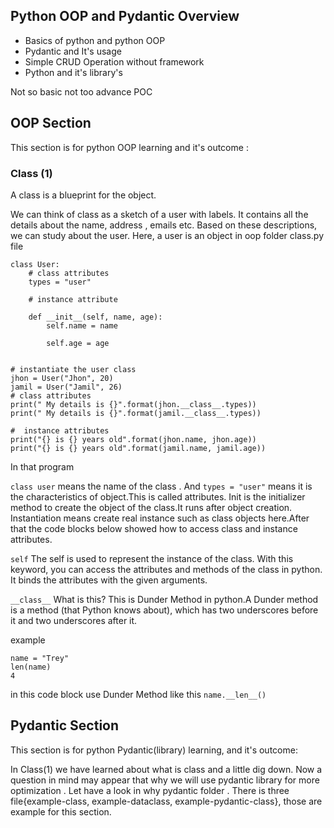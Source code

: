 ## Python OOP and Pydantic Overview
- Basics of python and python OOP
- Pydantic and It's usage
- Simple CRUD Operation without framework 
- Python and it's library's

Not so basic not too advance POC 


## OOP Section

This section is for python OOP learning and it's outcome :

### Class (1)
A class is a blueprint for the object.

We can think of class as a sketch of a user with labels.
It contains all the details about the name, address , emails etc.
Based on these descriptions, we can study about the user. 
Here, a user is an object in oop folder class.py file

```
class User:
    # class attributes
    types = "user"

    # instance attribute

    def __init__(self, name, age):
        self.name = name

        self.age = age


# instantiate the user class
jhon = User("Jhon", 20)
jamil = User("Jamil", 26)
# class attributes
print(" My details is {}".format(jhon.__class__.types))
print(" My details is {}".format(jamil.__class__.types))

#  instance attributes
print("{} is {} years old".format(jhon.name, jhon.age))
print("{} is {} years old".format(jamil.name, jamil.age))
```

In that program 

```class user``` means 
the name of the class . And ```types = "user"``` means it is the characteristics of object.This is called attributes.
Init is the initializer method to create the object of the class.It runs after object creation.
Instantiation means create real instance such as class objects here.After that the code blocks below showed how to 
access class and instance attributes.

```self``` The self is used to represent the instance of the class. With this keyword, you can access the attributes 
and methods of the class in python. It binds the attributes with the given arguments.

```__class__``` What is this? This is Dunder Method in python.A Dunder method is a method (that Python knows about),
which has two underscores before it and two underscores after it.

example
```
name = "Trey"
len(name)
4 
```
in this code block use Dunder Method like this ```name.__len__()```


## Pydantic Section

This section is for python Pydantic(library) learning, and it's outcome:

In Class(1) we have learned about what is class and a little dig down.
Now a question in mind may appear that why we will use pydantic library for more optimization .
Let have a look in why pydantic folder . There is three file{example-class, example-dataclass, example-pydantic-class},
those are example for this section.

